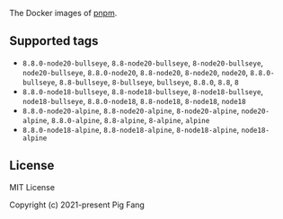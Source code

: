 The Docker images of [pnpm](https://pnpm.io).

## Supported tags

- `8.8.0-node20-bullseye`, `8.8-node20-bullseye`, `8-node20-bullseye`, `node20-bullseye`, `8.8.0-node20`, `8.8-node20`, `8-node20`, `node20`, `8.8.0-bullseye`, `8.8-bullseye`, `8-bullseye`, `bullseye`, `8.8.0`, `8.8`, `8`
- `8.8.0-node18-bullseye`, `8.8-node18-bullseye`, `8-node18-bullseye`, `node18-bullseye`, `8.8.0-node18`, `8.8-node18`, `8-node18`, `node18`
- `8.8.0-node20-alpine`, `8.8-node20-alpine`, `8-node20-alpine`, `node20-alpine`, `8.8.0-alpine`, `8.8-alpine`, `8-alpine`, `alpine`
- `8.8.0-node18-alpine`, `8.8-node18-alpine`, `8-node18-alpine`, `node18-alpine`

## License

MIT License

Copyright (c) 2021-present Pig Fang
